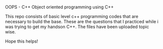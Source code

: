 OOPS - C++
Object oriented programming using C++ 

This repo consists of basic level c++ programming codes that are necessary to build the base. These are the questions that I practiced while i was trying to get my handson C++. The files have been uploaded topic wise.

Hope this helps!
